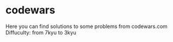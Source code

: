 # codewars
Here you can find solutions to some problems from codewars.com
Diffuculty: from 7kyu to 3kyu
